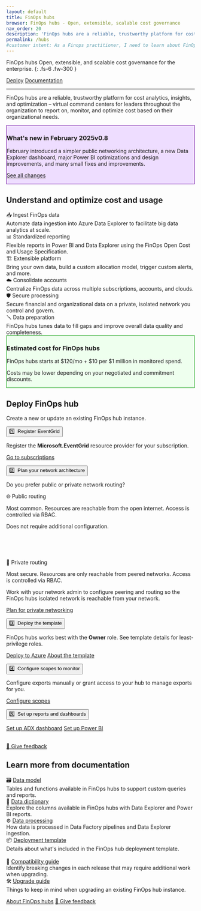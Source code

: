```yaml
---
layout: default
title: FinOps hubs
browser: FinOps hubs - Open, extensible, scalable cost governance
nav_order: 20
description: 'FinOps hubs are a reliable, trustworthy platform for cost analytics, insights, and optimization for the enterprise.'
permalink: /hubs
#customer intent: As a Finops practitioner, I need to learn about FinOps hubs
---
```


<span class="fs-9 d-block mb-4">FinOps hubs</span>
Open, extensible, and scalable cost governance for the enterprise.
{: .fs-6 .fw-300 }

<a class="btn btn-primary fs-5 mb-4 mb-md-0 mr-4" href="#deploy">Deploy</a>
<a class="btn fs-5 mb-4 mb-md-0 mr-4" target="_blank" href="https://learn.microsoft.com/cloud-computing/finops/toolkit/hubs/finops-hubs-overview">Documentation</a>

---

FinOps hubs are a reliable, trustworthy platform for cost analytics, insights, and optimization – virtual command centers for leaders throughout the organization to report on, monitor, and optimize cost based on their organizational needs.

<div id="whats-new" class="m-0 p-4" style="background-color:#edf; border:solid 1px #609;">
    <h3 class="m-0 mb-4">What's new in February 2025<span class="ftk-version">v0.8</span></h3>
    <p class="mt-2 mb-0">
        February introduced a simpler public networking architecture, a new Data Explorer dashboard, major Power BI optimizations and design improvements, and many small fixes and improvements.
    </p>
    <p class="mt-2 mb-0"><a target="_blank" href="https://learn.microsoft.com/cloud-computing/finops/toolkit/changelog">See all changes</a></p>
</div>
<a name="features"></a>

## Understand and optimize cost and usage

<div class="ftk-gallery">
    <div class="ftk-tile">
        <div>📥 Ingest FinOps data</div>
        <div>Automate data ingestion into Azure Data Explorer to facilitate big data analytics at scale.</div>
    </div>
    <div class="ftk-tile">
        <div>📊 Standardized reporting</div>
        <div>Flexible reports in Power BI and Data Explorer using the FinOps Open Cost and Usage Specification.</div>
    </div>
    <div class="ftk-tile">
        <div>🏗️ Extensible platform</div>
        <div>Bring your own data, build a custom allocation model, trigger custom alerts, and more.</div>
    </div>
    <div class="ftk-tile">
        <div>☁️ Consolidate accounts</div>
        <div>Centralize FinOps data across multiple subscriptions, accounts, and clouds.</div>
    </div>
    <div class="ftk-tile">
        <div>🛡️ Secure processing</div>
        <div>Secure financial and organizational data on a private, isolated network you control and govern.</div>
    </div>
    <div class="ftk-tile">
        <div>🪛 Data preparation</div>
        <div>FinOps hubs tunes data to fill gaps and improve overall data quality and completeness.</div>
    </div>
</div>

<div id="pricing" class="m-0 p-4" style="background-color:#efe; border:solid 1px #090;">
    <h3 class="m-0 mb-4">Estimated cost for FinOps hubs</h3>
    <p class="mt-2 mb-0">FinOps hubs starts at $120/mo + $10 per $1 million in monitored spend.</p>
    <p class="mt-2 mb-0">Costs may be lower depending on your negotiated and commitment discounts.</p>
</div>
<a name="deploy"></a>

## Deploy FinOps hub

Create a new or update an existing FinOps hub instance.

<div class="ftk-instructions">
    <div class="ftk-step">
        <button class="ftk-accordion">1️⃣&nbsp; Register EventGrid</button>
        <div>
            <p>
                Register the <b>Microsoft.EventGrid</b> resource provider for your subscription.
            </p>
            <p>
                <a class="btn mb-4 mb-md-0 mr-4" target="_blank" href="https://portal.azure.com/#view/Microsoft_Azure_Billing/SubscriptionsBladeV2">Go to subscriptions</a>
            </p>
        </div>
    </div>
    <div class="ftk-step">
        <button class="ftk-accordion">2️⃣&nbsp; Plan your network architecture</button>
        <div>
            <p>
                Do you prefer public or private network routing?
            </p>
            <div class="ftk-gallery ftk-50">
                <div class="ftk-tile">
                    <div>🌐 Public routing</div>
                    <div>
                        <p>
                            Most common. Resources are reachable from the open internet. Access is controlled via RBAC.
                        </p>
                        <p>
                            Does not require additional configuration.<br><br>&nbsp;
                        </p>
                        <p>
                            <a class="btn mb-4 mb-md-0 mr-4" href="" style="visibility:hidden; width:100px">&nbsp;</a>
                        </p>
                    </div>
                </div>
                <div class="ftk-tile">
                    <div>🏢 Private routing</div>
                    <div>
                        <p>
                            Most secure. Resources are only reachable from peered networks. Access is controlled via RBAC.
                        </p>
                        <p>
                            Work with your network admin to configure peering and routing so the FinOps hubs isolated network is reachable from your network.
                        </p>
                        <p>
                            <a class="btn mb-4 mb-md-0 mr-4" target="_blank" href="https://learn.microsoft.com/cloud-computing/finops/toolkit/hubs/private-networking">Plan for private networking</a>
                        </p>
                    </div>
                </div>
            </div>
        </div>
    </div>
    <div class="ftk-step">
        <button class="ftk-accordion">3️⃣&nbsp; Deploy the template</button>
        <div>
            <p>
                FinOps hubs works best with the <strong>Owner</strong> role. See template details for least-privilege roles.
            </p>
            <p>
                <a class="btn mb-4 mb-md-0 mr-4" target="_blank" href="https://aka.ms/finops/hubs/deploy">Deploy to Azure</a>
                <a class="btn mb-4 mb-md-0 mr-4 ftk-externallink ftk-btnlink" target="_blank" href="https://learn.microsoft.com/cloud-computing/finops/toolkit/hubs/template">About the template</a>
            </p>
        </div>
    </div>
    <div class="ftk-step">
        <button class="ftk-accordion">4️⃣&nbsp; Configure scopes to monitor</button>
        <div>
            <p>
                Configure exports manually or grant access to your hub to manage exports for you.
            </p>
            <p>
                <a class="btn mb-4 mb-md-0 mr-4" target="_blank" href="https://learn.microsoft.com/cloud-computing/finops/toolkit/hubs/configure-scopes">Configure scopes</a>
            </p>
        </div>
    </div>
    <div class="ftk-step">
        <button class="ftk-accordion">5️⃣&nbsp; Set up reports and dashboards</button>
        <div>
            <p>
                <a class="btn mb-4 mb-md-0 mr-4" target="_blank" href="https://learn.microsoft.com/cloud-computing/finops/toolkit/hubs/configure-dashboards">Set up ADX dashboard</a>
                <a class="btn mb-4 mb-md-0 mr-4" target="_blank" href="https://learn.microsoft.com/cloud-computing/finops/toolkit/power-bi/setup#set-up-your-first-report">Set up Power BI</a>
            </p>
        </div>
    </div>
</div>

<br><a class="btn mb-4 mb-md-0 mr-4" target="_blank" href="https://portal.azure.com/#view/HubsExtension/InProductFeedbackBlade/extensionName/FinOpsToolkit/cesQuestion/How%20easy%20or%20hard%20is%20it%20to%20use%20FinOps%20hubs%3F/cvaQuestion/How%20valuable%20are%20FinOps%20hubs%3F/surveyId/FTK{% include ftkver.txt %}/bladeName/Hubs/featureName/Marketing.Deploy">💜 Give feedback</a>
<a name="docs"></a>

## Learn more from documentation

<div class="ftk-gallery">
    <div class="ftk-tile">
        <div>🗃️ <a target="_blank" href="https://learn.microsoft.com/cloud-computing/finops/toolkit/hubs/data-model">Data model</a></div>
        <div>Tables and functions available in FinOps hubs to support custom queries and reports.</div>
    </div>
    <div class="ftk-tile">
        <div>📗 <a target="_blank" href="https://learn.microsoft.com/cloud-computing/finops/toolkit/help/data-dictionary">Data dictionary</a></div>
        <div>Explore the columns available in FinOps hubs with Data Explorer and Power BI reports.</div>
    </div>
    <div class="ftk-tile">
        <div>⚙️ <a target="_blank" href="https://learn.microsoft.com/cloud-computing/finops/toolkit/hubs/data-processing">Data processing</a></div>
        <div>How data is processed in Data Factory pipelines and Data Explorer ingestion.</div>
    </div>
    <div class="ftk-tile">
        <div>📦 <a target="_blank" href="https://learn.microsoft.com/cloud-computing/finops/toolkit/hubs/template">Deployment template</a></div>
        <div>Details about what's included in the FinOps hub deployment template.<br>&nbsp;</div>
    </div>
    <div class="ftk-tile">
        <div>🧮 <a target="_blank" href="https://learn.microsoft.com/cloud-computing/finops/toolkit/hubs/compatibility">Compatibility guide</a></div>
        <div>Identify breaking changes in each release that may require additional work when upgrading.</div>
    </div>
    <div class="ftk-tile">
        <div>🛠️ <a target="_blank" href="https://learn.microsoft.com/cloud-computing/finops/toolkit/hubs/upgrade">Upgrade guide</a></div>
        <div>Things to keep in mind when upgrading an existing FinOps hub instance.</div>
    </div>
</div>

<a class="btn mb-4 mb-md-0 mr-4" target="_blank" href="https://learn.microsoft.com/cloud-computing/finops/toolkit/hubs/finops-hubs-overview">About FinOps hubs</a>
<a class="btn mb-4 mb-md-0 mr-4" target="_blank" href="https://portal.azure.com/#view/HubsExtension/InProductFeedbackBlade/extensionName/FinOpsToolkit/cesQuestion/How%20easy%20or%20hard%20is%20it%20to%20use%20FinOps%20hubs%3F/cvaQuestion/How%20valuable%20are%20FinOps%20hubs%3F/surveyId/FTK{% include ftkver.txt %}/bladeName/Hubs/featureName/Marketing.Docs">💜 Give feedback</a>

<br>
